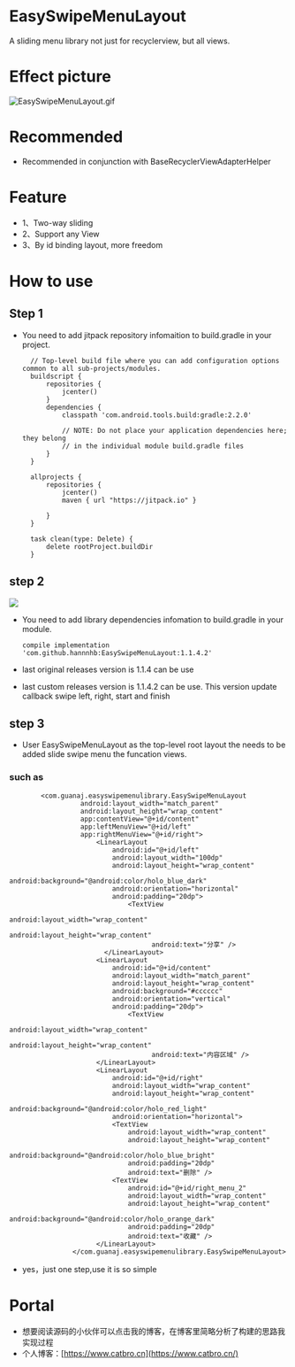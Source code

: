 # EasySwipeMenuLayout
A sliding menu library not just for recyclerview, but all views.
# Effect picture
![EasySwipeMenuLayout.gif](http://upload-images.jianshu.io/upload_images/1811893-e1aa5b2f36f1caf5.gif?imageMogr2/auto-orient/strip)

# Recommended

- Recommended in conjunction with BaseRecyclerViewAdapterHelper

# Feature

- 1、Two-way sliding
- 2、Support any View
- 3、By id binding layout, more freedom

# How to use
## Step 1

- You need to add jitpack repository infomaition to build.gradle in your project.
        
        // Top-level build file where you can add configuration options common to all sub-projects/modules.
        buildscript {
            repositories {
                jcenter()
            }
            dependencies {
                classpath 'com.android.tools.build:gradle:2.2.0'
        
                // NOTE: Do not place your application dependencies here; they belong
                // in the individual module build.gradle files
            }
        }
        
        allprojects {
            repositories {
                jcenter()
                maven { url "https://jitpack.io" }
        
            }
        }
        
        task clean(type: Delete) {
            delete rootProject.buildDir
        }

## step 2

[![](https://jitpack.io/v/anzaizai/EasySwipeMenuLayout.svg)](https://jitpack.io/#anzaizai/EasySwipeMenuLayout)

- You need to add library dependencies infomation to build.gradle in your module.

      compile implementation 'com.github.hannnhb:EasySwipeMenuLayout:1.1.4.2'

- last original releases version is 1.1.4 can be use
- last custom releases version is 1.1.4.2 can be use. This version update callback swipe left, right, start and finish

## step 3
- User EasySwipeMenuLayout as the top-level root layout the needs to be added slide swipe menu the funcation views.
 
### such as
            <com.guanaj.easyswipemenulibrary.EasySwipeMenuLayout
                      android:layout_width="match_parent"
                      android:layout_height="wrap_content"
                      app:contentView="@+id/content"
                      app:leftMenuView="@+id/left"
                      app:rightMenuView="@+id/right">
                          <LinearLayout
                              android:id="@+id/left"
                              android:layout_width="100dp"
                              android:layout_height="wrap_content"
                              android:background="@android:color/holo_blue_dark"
                              android:orientation="horizontal"
                              android:padding="20dp">
                                  <TextView
                                        android:layout_width="wrap_content"
                                        android:layout_height="wrap_content"
                                        android:text="分享" />
                            </LinearLayout>
                          <LinearLayout
                              android:id="@+id/content"
                              android:layout_width="match_parent"
                              android:layout_height="wrap_content"
                              android:background="#cccccc"
                              android:orientation="vertical"
                              android:padding="20dp">
                                  <TextView
                                        android:layout_width="wrap_content"
                                        android:layout_height="wrap_content"
                                        android:text="内容区域" />
                          </LinearLayout>
                          <LinearLayout
                              android:id="@+id/right"
                              android:layout_width="wrap_content"
                              android:layout_height="wrap_content"
                              android:background="@android:color/holo_red_light"
                              android:orientation="horizontal">
                              <TextView
                                  android:layout_width="wrap_content"
                                  android:layout_height="wrap_content"
                                  android:background="@android:color/holo_blue_bright"
                                  android:padding="20dp"
                                  android:text="删除" />
                              <TextView
                                  android:id="@+id/right_menu_2"
                                  android:layout_width="wrap_content"
                                  android:layout_height="wrap_content"
                                  android:background="@android:color/holo_orange_dark"
                                  android:padding="20dp"
                                  android:text="收藏" />
                          </LinearLayout>
                    </com.guanaj.easyswipemenulibrary.EasySwipeMenuLayout>

- yes，just one step,use it is so simple
# Portal
- 想要阅读源码的小伙伴可以点击我的博客，在博客里简略分析了构建的思路我实现过程
- 个人博客：[https://www.catbro.cn](https://www.catbro.cn/)